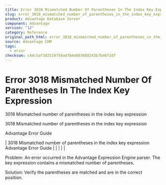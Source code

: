 ```yaml
---
title: Error 3018 Mismatched Number Of Parentheses In The Index Key Expression
slug: error_3018_mismatched_number_of_parentheses_in_the_index_key_expression
product: Advantage Database Server
component: Advantage
version: "12"
category: Reference
original_path_html: error_3018_mismatched_number_of_parentheses_in_the_index_key_expression.htm
source: Advantage CHM
tags:
  - error
checksum: c44c5af382519759ad784e803088243b7b4672df
---
```


# Error 3018 Mismatched Number Of Parentheses In The Index Key Expression

3018 Mismatched number of parentheses in the index key expression

3018 Mismatched number of parentheses in the index key expression

Advantage Error Guide

| 3018 Mismatched number of parentheses in the index key expression  Advantage Error Guide |  |  |  |  |

Problem: An error occurred in the Advantage Expression Engine parser. The key expression contains a mismatched number of parentheses.

Solution: Verify the parentheses are matched and are in the correct position.
